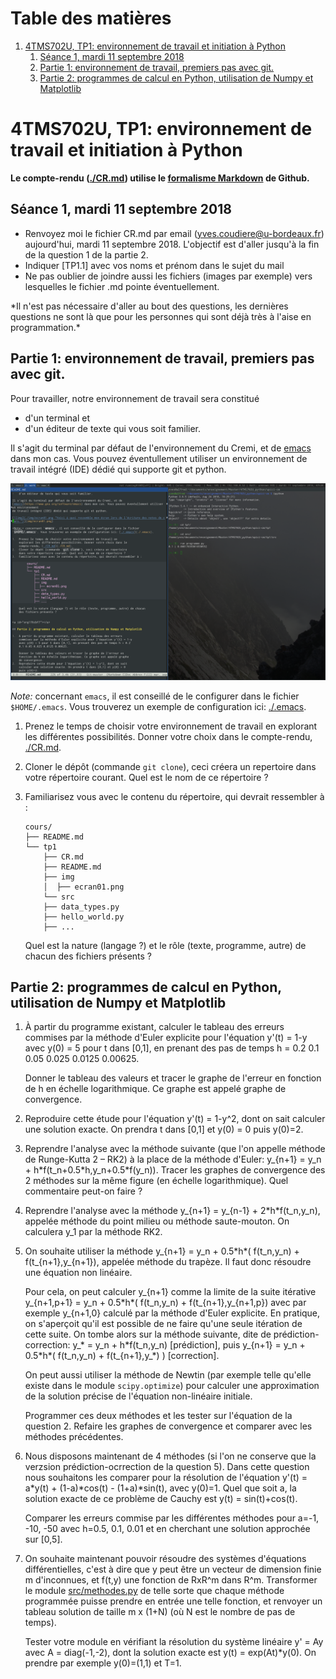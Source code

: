 
# Table des matières

1.  [4TMS702U, TP1: environnement de travail et initiation à Python](#org67980d2)
    1.  [Séance 1, mardi 11 septembre 2018](#org00140fe)
    2.  [Partie 1: environnement de travail, premiers pas avec git.](#org08f3b6a)
    3.  [Partie 2: programmes de calcul en Python, utilisation de Numpy et Matplotlib](#org0a87698)



<a id="org67980d2"></a>

# 4TMS702U, TP1: environnement de travail et initiation à Python

**Le compte-rendu ([./CR.md](./CR.md)) utilise le [formalisme Markdown](https://guides.github.com/features/mastering-markdown) de Github.**


<a id="org00140fe"></a>

## Séance 1, mardi 11 septembre 2018

-   Renvoyez moi le fichier CR.md par email (yves.coudiere@u-bordeaux.fr)
    aujourd'hui, mardi 11 septembre 2018. L'objectif est d'aller jusqu'à
    la fin de la question 1 de la partie 2.
-   Indiquer [TP1.1] avec vos noms et prénom dans le sujet du mail
-   Ne pas oublier de joindre aussi les fichiers (images par exemple) vers
    lesquelles le fichier .md pointe éventuellement.

\*Il n'est pas nécessaire d'aller au bout des questions, les dernières
questions ne sont là que pour les personnes qui sont déjà très à l'aise
en programmation.\*


<a id="org08f3b6a"></a>

## Partie 1: environnement de travail, premiers pas avec git.

Pour travailler, notre environnement de travail sera constitué 

-   d'un terminal et
-   d'un éditeur de texte qui vous soit familier.

Il s'agit du terminal par défaut de l'environnement du Cremi, et de
[emacs](https://www.gnu.org/software/emacs) dans mon cas. Vous pouvez éventullement utiliser un environnement
de travail intégré (IDE) dédié qui supporte git et python.

[![img](./img/ecran01.png "Voici à quoi ressemble mon écran lors de l'écriture des notes de cours.")](img/ecran01.png) 

*Note:* concernant `emacs`, il est conseillé de le configurer dans le fichier
`$HOME/.emacs`. Vous trouverez un exemple de configuration ici: [./.emacs](./.emacs).

1.  Prenez le temps de choisir votre environnement de travail en
    explorant les différentes possibilités. Donner votre choix dans le
    compte-rendu, [./CR.md](./CR.md).
2.  Cloner le dépôt (commande `git clone`), ceci créera un repertoire
    dans votre répertoire courant. Quel est le nom de ce répertoire ?
3.  Familiarisez vous avec le contenu du répertoire, qui devrait ressembler à :
    
        cours/
        ├── README.md
        └── tp1
            ├── CR.md
            ├── README.md
            ├── img
            │  ├── ecran01.png
            └── src
        	├── data_types.py
        	├── hello_world.py
        	├── ...
    
    Quel est la nature (langage ?) et le rôle (texte, programme, autre) de chacun
    des fichiers présents ?


<a id="org0a87698"></a>

## Partie 2: programmes de calcul en Python, utilisation de Numpy et Matplotlib

1.  À partir du programme existant, calculer le tableau des erreurs
    commises par la méthode d'Euler explicite pour l'équation y'(t) = 1-y
    avec y(0) = 5 pour t dans [0,1], en prenant des pas de temps h = 0.2
    0.1 0.05 0.025 0.0125 0.00625. 
    
    Donner le tableau des valeurs et tracer le graphe de l'erreur en
    fonction de h en échelle logarithmique. Ce graphe est appelé graphe
    de convergence.
2.  Reproduire cette étude pour l'équation y'(t) = 1-y^2, dont on sait
    calculer une solution exacte. On prendra t dans [0,1] et y(0) = 0
    puis y(0)=2.
3.  Reprendre l'analyse avec la méthode suivante (que l'on appelle
    méthode de Runge-Kutta 2 &#x2013; RK2) à la place de la méthode d'Euler:
    y\_{n+1} = y\_n + h\*f(t\_n+0.5\*h,y\_n+0.5\*f(y\_n)). Tracer les graphes de
    convergence des 2 méthodes sur la même figure (en échelle
    logarithmique). Quel commentaire peut-on faire ?
4.  Reprendre l'analyse avec la méthode y\_{n+1} = y\_{n-1} +
    2\*h\*f(t\_n,y\_n), appelée méthode du point milieu ou méthode
    saute-mouton. On calculera y\_1 par la méthode RK2.
5.  On souhaite utiliser la méthode y\_{n+1} = y\_n + 0.5\*h\*( f(t\_n,y\_n) +
    f(t\_{n+1},y\_{n+1}), appelée méthode du trapèze. Il faut donc résoudre
    une équation non linéaire. 
    
    Pour cela, on peut calculer y\_{n+1} comme la limite de la suite
    itérative y\_{n+1,p+1} = y\_n + 0.5\*h\*( f(t\_n,y\_n) +
    f(t\_{n+1},y\_{n+1,p}) avec par exemple y\_{n+1,0} calculé par la
    méthode d'Euler explicite. En pratique, on s'aperçoit qu'il est
    possible de ne faire qu'une seule itération de cette suite. On tombe
    alors sur la méthode suivante, dite de prédiction-correction: y\_\* =
    y\_n + h\*f(t\_n,y\_n) [prédiction], puis y\_{n+1} = y\_n + 0.5\*h\*(
    f(t\_n,y\_n) + f(t\_{n+1},y\_\*) ) [correction]. 
    
    On peut aussi utiliser la méthode de Newtin (par exemple telle
    qu'elle existe dans le module `scipy.optimize`) pour calculer une
    approximation de la solution précise de l'équation non-linéaire
    initiale.
    
    Programmer ces deux méthodes et les tester sur l'équation de la
    question 2. Refaire les graphes de convergence et comparer avec les
    méthodes précédentes.
6.  Nous disposons maintenant de 4 méthodes (si l'on ne conserve que la
    verzsion prédiction-ocrrection de la question 5). Dans cette question
    nous souhaitons les comparer pour la résolution de l'équation y'(t) =
    a\*y(t) + (1-a)\*cos(t) - (1+a)\*sin(t), avec y(0)=1. Quel que soit a,
    la solution exacte de ce problème de Cauchy est y(t) = sin(t)+cos(t).
    
    Comparer les erreurs commise par les différentes méthodes pour a=-1,
    -10, -50 avec h=0.5, 0.1, 0.01 et en cherchant une solution approchée
    sur [0,5].
7.  On souhaite maintenant pouvoir résoudre des systèmes d'équations
    différentielles, c'est à dire que y peut être un vecteur de dimension
    finie m d'inconnues, et f(t,y) une fonction de RxR^m dans
    R^m. Transformer le module [src/methodes.py](src/methodes.py) de telle sorte que chaque
    méthode programmée puisse prendre en entrée une telle fonction, et
    renvoyer un tableau solution de taille m x (1+N) (où N est le nombre
    de pas de temps).
    
    Tester votre module en vérifiant la résolution du système linéaire y'
    = Ay avec A = diag(-1,-2), dont la solution exacte est y(t) =
    exp(At)\*y(0). On prendre par exemple y(0)=(1,1) et T=1.

